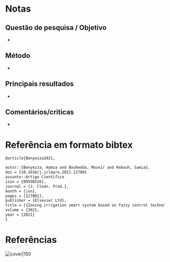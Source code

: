 # Notas
## Questão de pesquisa / Objetivo

- 

## Método

- 

## Principais resultados

- 

## Comentários/criticas

- 

# Referência em formato bibtex

```latex
@article{Benyezza2021,

autor::{Benyezza, Hamza and Bouhedda, Mounir and Rebouh, Samia},
doi = {10.1016/j.jclepro.2021.127001
assunto::Artigo Cientifico
issn = {09596526},
journal = {J. Clean. Prod.},
month = {jun},
pages = {127001},
publisher = {Elsevier Ltd},
title = {{Zoning irrigation smart system based on fuzzy control technology and IoT for water and energy saving}},
volume = {302},
year = {2021}
}
```
# Referências


![cover|150]()